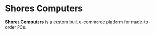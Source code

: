 # **Shores Computers**

[**Shores Computers**](https://github.com/shoresy13/shores-computers) is a custom built e-commerce platform for made-to-order PCs.